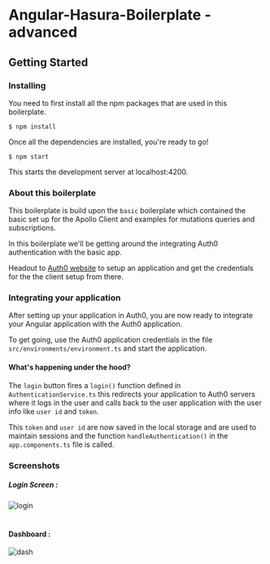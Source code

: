 # Angular-Hasura-Boilerplate - advanced

## Getting Started

### Installing

You need to first install all the npm packages that are used in this boilerplate.

```
$ npm install
```

Once all the dependencies are installed, you're ready to go!

```
$ npm start
```

This starts the development server at localhost:4200.

### About this boilerplate

This boilerplate is build upon the `basic` boilerplate which contained the basic set up for the Apollo Client and examples for mutations queries and subscriptions.

In this boilerplate we'll be getting around the integrating Auth0 authentication with the basic app.

Headout to [Auth0 website](https://auth0.com/) to setup an application and get the credentials for the the client setup from there.

### Integrating your application

After setting up your application in Auth0, you are now ready to integrate your Angular application with the Auth0 application.

To get going, use the Auth0 application credentials in the file `src/environments/environment.ts` and start the application.

#### What's happening under the hood?

The `login` button fires a `login()` function defined in `AuthenticationService.ts` this redirects your application to Auth0 servers where it logs in the user and calls back to the user application with the user info like `user id` and `token`.

This `token` and `user id` are now saved in the local storage and are used to maintain sessions and the function `handleAuthentication()` in the `app.components.ts` file is called.

### Screenshots

##### Login Screen :

![login](/advanced/ss/login.png)

#

#### Dashboard :

![dash](/advanced/ss/dashboard.png)
